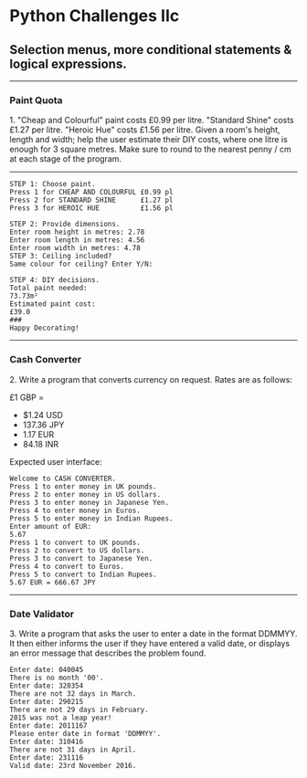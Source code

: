 # Python Challenges IIc

## Selection menus, more conditional statements & logical expressions.

---

### Paint Quota

1\. "Cheap and Colourful" paint costs £0.99 per litre. "Standard Shine" costs £1.27 per litre. "Heroic Hue" costs £1.56 per litre. Given a room's height, length and width; help the user estimate their DIY costs, where one litre is enough for 3 square metres. Make sure to round to the nearest penny / cm at each stage of the program.


---
	
	STEP 1: Choose paint.
	Press 1 for CHEAP AND COLOURFUL £0.99 pl	
	Press 2 for STANDARD SHINE      £1.27 pl	
	Press 3 for HEROIC HUE          £1.56 pl
	
	STEP 2: Provide dimensions.
	Enter room height in metres: 2.78	
	Enter room length in metres: 4.56	
	Enter room width in metres: 4.78
	STEP 3: Ceiling included?
	Same colour for ceiling? Enter Y/N:
	
	STEP 4: DIY decisions.
	Total paint needed:	
	73.73m²
	Estimated paint cost:	
	£39.0
	###
	Happy Decorating!
	

---

### Cash Converter

2\. Write a program that converts currency on request. Rates are as follows:

£1 GBP =

- $1.24 USD
- 137\.36 JPY
- 1\.17 EUR
- 84\.18 INR

Expected user interface:
	
	Welcome to CASH CONVERTER.
	Press 1 to enter money in UK pounds.	
	Press 2 to enter money in US dollars.	
	Press 3 to enter money in Japanese Yen.	
	Press 4 to enter money in Euros.	
	Press 5 to enter money in Indian Rupees.
	Enter amount of EUR:	
	5.67
	Press 1 to convert to UK pounds.	
	Press 2 to convert to US dollars.	
	Press 3 to convert to Japanese Yen.	
	Press 4 to convert to Euros.	
	Press 5 to convert to Indian Rupees.
	5.67 EUR = 666.67 JPY
	
---

### Date Validator

3\. Write a program that asks the user to enter a date in the format DDMMYY. It then either informs the user if they have entered a valid date, or displays an error message that describes the problem found.
	
	Enter date: 040045	
	There is no month '00'.	
	Enter date: 320354	
	There are not 32 days in March.
	Enter date: 290215	
	There are not 29 days in February.	
	2015 was not a leap year!
	Enter date: 2011167	
	Please enter date in format 'DDMMYY'.
	Enter date: 310416	
	There are not 31 days in April.
	Enter date: 231116	
	Valid date: 23rd November 2016.
	
